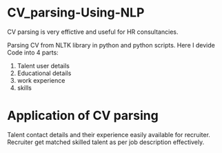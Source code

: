 # CV_parsing-Using-NLP
 CV parsing is very effictive and useful for HR consultancies.
 
 Parsing CV from NLTK library in python and python scripts.
 Here I devide Code into 4 parts:
 1. Talent user details
 2. Educational details
 3. work experience
 4. skills
 
 # Application of CV parsing
 
 Talent contact details and their experience easily available for recruiter. Recruiter get matched skilled talent as per job description effectively.
 
